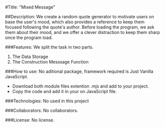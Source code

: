 #Title: "Mixed Message"

##Description:
We create a random quote generator to motivate users on base the user's mood, which also provides a reference to keep them focused following the quote's author. Before loading the program, we ask them about their mood, and we offer a clever distraction to keep them sharp once the program load.

###Features:
We split the task in two parts.
1. The Data Storage
2. The Construction Messsage Function


###How to use:
No aditional package, framework required is Just Vanilla JavaScript. 
* Download both module files extention .mjs and add to your project.
* Copy the code and add it in your on JavaScript file.

###Technologies: 
No used in this project

###Collaborators:
No collaborators. 

###License: 
No license. 



